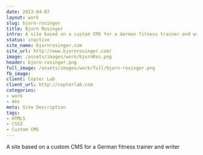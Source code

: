 ```yaml
---
date: 2013-04-07
layout: work
slug: bjorn-rosinger
title: Bjorn Rosinger
intro: A site based on a custom CMS for a German fitness trainer and writer
status: inactive
site_name: bjornrosinger.com
site_url: http://www.bjornrosinger.com/
image: /assets/images/work/bjornRos.png
header: bjorn-rosinger.png
full_image: /assets/images/work/full/bjorn-rosinger.png
fb_image: 
client: Copter Lab
client_url: http://copterlab.com
categories:
- work
- dev
meta: Site Description
tags: 
- HTML5
- CSS3
- Custom CMS
---
```


A site based on a custom CMS for a German fitness trainer and writer